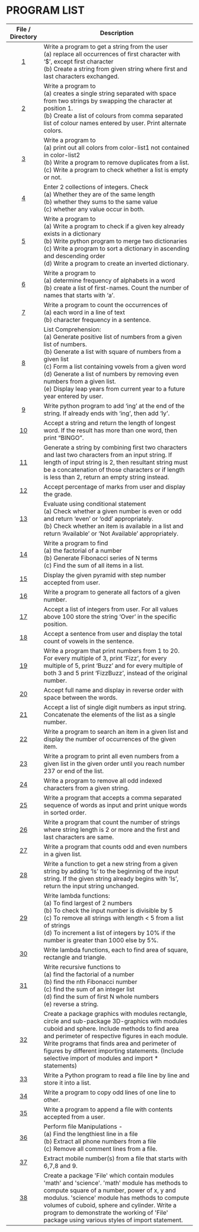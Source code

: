 # PROGRAM LIST
| File / Directory | Description |
|:---:|---|
| [1](P1.py) | Write a program to get a string from the user<br>   (a) replace all occurrences of first character with ‘$’, except first character<br>   (b) Create a string from given string where first and last characters exchanged. |
| [2](P2.py) | Write a program to<br>   (a) creates a single string separated with space from two strings by swapping the character at position 1.<br>   (b) Create a list of colours from comma separated list of colour names entered by user. Print alternate colors. |
| [3](P3.py) | Write a program to<br>   (a) print out all colors from color-list1 not contained in color-list2<br>   (b) Write a program to remove duplicates from a list.<br>   (c) Write a program to check whether a list is empty or not. |
| [4](P4.py) | Enter 2 collections of integers. Check<br>   (a) Whether they are of the same length<br>   (b) whether they sums to the same value<br>   (c) whether any value occur in both. |
| [5](P5.py) | Write a program to<br>   (a) Write a program to check if a given key already exists in a dictionary<br>   (b) Write python program to merge two dictionaries<br>   (c) Write a program to sort a dictionary in ascending and descending order<br>   (d) Write a program to create an inverted dictionary. |
| [6](P6.py) | Write a program to<br>   (a) determine frequency of alphabets in a word<br>   (b) create a list of first-names. Count the number of names that starts with ‘a’. |
| [7](P7.py) | Write a program to count the occurrences of<br>   (a) each word in a line of text<br>   (b) character frequency in a sentence. |
| [8](P8.py) | List Comprehension:<br>   (a) Generate positive list of numbers from a given list of numbers.<br>   (b) Generate a list with square of numbers from a given list<br>   (c) Form a list containing vowels from a given word<br>   (d) Generate a list of numbers by removing even numbers from a given list.<br>   (e) Display leap years from current year to a future year entered by user. |
| [9](P9.py) | Write python program to add ‘ing’ at the end of the string. If already ends with ‘ing’, then add ‘ly’. |
| [10](P10.py) | Accept a string and return the length of longest word. If the result has more than one word, then print “BINGO”. |
| [11](P11.py) | Generate a string by combining first two characters and last two characters from an input string. If length of input string is 2, then resultant string must be a concatenation of those characters or if length is less than 2, return an empty string instead. |
| [12](P12.py) | Accept percentage of marks from user and display the grade. |
| [13](P13.py) | Evaluate using conditional statement<br>    (a) Check whether a given number is even or odd and return ‘even’ or ‘odd’ appropriately.<br>    (b) Check whether an item is available in a list and return ‘Available’ or ‘Not Available’ appropriately. |
| [14](P14.py) | Write a program to find<br>    (a) the factorial of a number<br>    (b) Generate Fibonacci series of N terms<br>    (c) Find the sum of all items in a list. |
| [15](P15.py) | Display the given pyramid with step number accepted from user. |
| [16](P16.py) | Write a program to generate all factors of a given number. |
| [17](P17.py) | Accept a list of integers from user. For all values above 100 store the string ‘Over’ in the specific position. |
| [18](P18.py) | Accept a sentence from user and display the total count of vowels in the sentence. |
| [19](P19.py) | Write a program that print numbers from 1 to 20. For every multiple of 3, print ‘Fizz’, for every multiple of 5, print ‘Buzz’ and for every multiple of both 3 and 5 print ‘FizzBuzz’, instead of the original number. |
| [20](P20.py) | Accept full name and display in reverse order with space between the words. |
| [21](P21.py) | Accept a list of single digit numbers as input string. Concatenate the elements of the list as a single number. |
| [22](P22.py) | Write a program to search an item in a given list and display the number of occurrences of the given item. |
| [23](P23.py) | Write a program to print all even numbers from a given list in the given order until you reach number 237 or end of the list. |
| [24](P24.py) | Write a program to remove all odd indexed characters from a given string. |
| [25](P25.py) | Write a program that accepts a comma separated sequence of words as input and print unique words in sorted order. |
| [26](P26.py) | Write a program that count the number of strings where string length is 2 or more and the first and last characters are same. |
| [27](P27.py) | Write a program that counts odd and even numbers in a given list. |
| [28](P28.py) | Write a function to get a new string from a given string by adding ‘Is’ to the beginning of the input string. If the given string already begins with ‘Is’, return the input string unchanged. |
| [29](P29.py) | Write lambda functions:<br>     (a) To find largest of 2 numbers<br>     (b) To check the input number is divisible by 5<br>     (c) To remove all strings with length < 5 from a list of strings<br>     (d) To increment a list of integers by 10% if the number is greater than 1000 else by 5%. |
| [30](P30.py) | Write lambda functions, each to find area of square, rectangle and triangle. |
| [31](P31.py) | Write recursive functions to<br>    (a) find the factorial of a number<br>    (b) find the nth Fibonacci number<br>    (c) find the sum of an integer list<br>    (d) find the sum of first N whole numbers<br>    (e) reverse a string. |
| [32](P32) | Create a package graphics with modules rectangle, circle and sub-package 3D-graphics with modules cuboid and sphere. Include methods to find area and perimeter of respective figures in each module. Write programs that finds area and perimeter of figures by different importing statements. (Include selective import of modules and import * statements) |
| [33](P33) | Write a Python program to read a file line by line and store it into a list. |
| [34](P34) | Write a program to copy odd lines of one line to other. |
| [35](P35) | Write a program to append a file with contents accepted from a user. |
| [36](P36) | Perform file Manipulations -<br>    (a) Find the lengthiest line in a file<br>    (b) Extract all phone numbers from a file<br>    (c) Remove all comment lines from a file. |
| [37](P37) | Extract mobile number(s) from a file that starts with 6,7,8 and 9. |
| [38](P38) | Create a package 'File' which contain modules 'math' and 'science'. 'math' module has methods to compute square of a number, power of x, y and modulus. 'science' module has methods to compute volumes of cuboid, sphere and cylinder. Write a program to demonstrate the working of 'File' package using various styles of import statement. |
